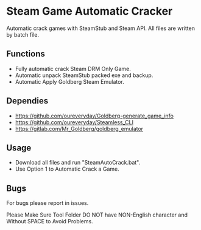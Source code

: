 # Steam Game Automatic Cracker 

Automatic crack games with SteamStub and Steam API. 
All files are written by batch file. 

## Functions 

 * Fully automatic crack Steam DRM Only Game. 
 * Automatic unpack SteamStub packed exe and backup. 
 * Automatic Apply Goldberg Steam Emulator. 

## Dependies 
 * https://github.com/oureveryday/Goldberg-generate_game_info 
 * https://github.com/oureveryday/Steamless_CLI 
 * https://gitlab.com/Mr_Goldberg/goldberg_emulator 

## Usage 
 * Download all files and run "SteamAutoCrack.bat". 
 * Use Option 1 to Automatic Crack a Game. 

## Bugs 
For bugs please report in issues. 

Please Make Sure Tool Folder DO NOT have NON-English character and Without SPACE to Avoid Problems.